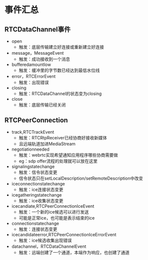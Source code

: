 # 事件汇总

## RTCDataChannel事件

- open
  - 触发：底层传输建立好连接或重新建立好连接
- message，MessageEvent
  - 触发：成功接收到一个消息
- bufferedamountlow
  - 触发：缓冲里的字节数已经达到最低水位线
- error，RTCErrorEvent
  - 触发：出现错误
- closing
  - 触发：RTCDataChannel的状态变为closing
- close
  - 触发：底层传输已经关闭

## RTCPeerConnection

- track,RTCTrackEvent
  - 触发：RTCRtpReceiver已经协商好接收新媒体
  - 且远端轨道加进MediaStream
- negotiationneeded
  - 触发：webrtc实现希望通知应用程序哪些协商需要做
  - eg：sdp offer流程的处理就可以放在这里
- signalingstatechange
  - 触发：信令状态变更
  - 信令状态只在setLocalDescription/setRemoteDescription中改变
- iceconnectionstatechange
  - 触发：ice连接状态变更
- icegatheringstatechange
  - 触发：ice收集状态变更
- icecandiate,RTCPeerConnectionIceEvent
  - 触发：一个新的ice候选可以进行发送
  - 可能是正常ice，也可能是表示结束的ice
- connectionstatechange
  - 触发：连接状态变更
- icecandidateerror,RTCPeerConnectionIceErrorEvent
  - 触发：ice候选收集出现错误
- datachannel，RTCDataChannelEvent
  - 触发：远端创建了一个通道，本端作为响应，也创建了通道
